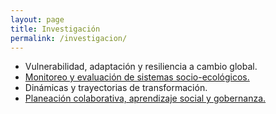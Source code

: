 ```yaml
---
layout: page
title: Investigación
permalink: /investigacion/
---
```


 - Vulnerabilidad, adaptación y resiliencia a cambio global.
 - [Monitoreo y evaluación de sistemas socio-ecológicos.](monitoreo_ambiental)
 - Dinámicas y trayectorias de transformación.
 - [Planeación colaborativa, aprendizaje social y gobernanza.](planeacion_colaborativa)
